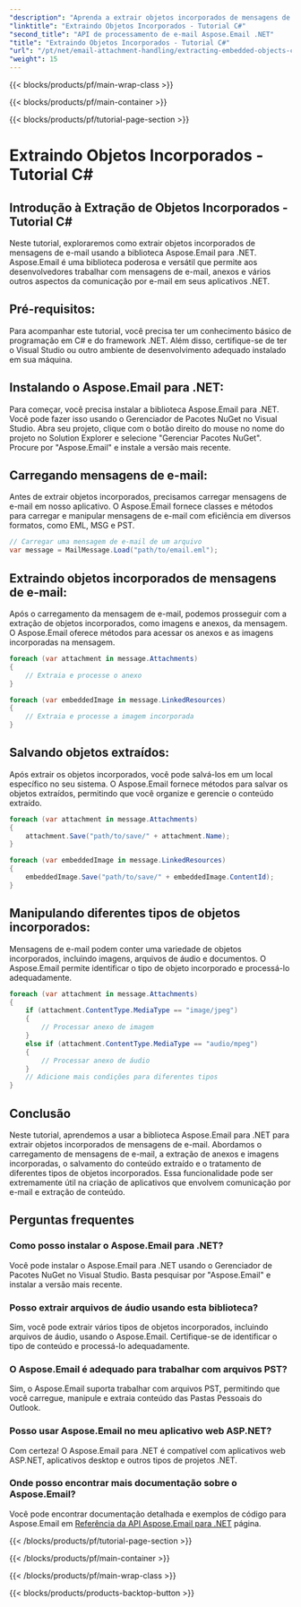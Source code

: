 ```yaml
---
"description": "Aprenda a extrair objetos incorporados de mensagens de e-mail usando o Aspose.Email para .NET. Guia passo a passo com exemplos de código."
"linktitle": "Extraindo Objetos Incorporados - Tutorial C#"
"second_title": "API de processamento de e-mail Aspose.Email .NET"
"title": "Extraindo Objetos Incorporados - Tutorial C#"
"url": "/pt/net/email-attachment-handling/extracting-embedded-objects-csharp-tutorial/"
"weight": 15
---
```


{{< blocks/products/pf/main-wrap-class >}}

{{< blocks/products/pf/main-container >}}

{{< blocks/products/pf/tutorial-page-section >}}

# Extraindo Objetos Incorporados - Tutorial C#


## Introdução à Extração de Objetos Incorporados - Tutorial C#

Neste tutorial, exploraremos como extrair objetos incorporados de mensagens de e-mail usando a biblioteca Aspose.Email para .NET. Aspose.Email é uma biblioteca poderosa e versátil que permite aos desenvolvedores trabalhar com mensagens de e-mail, anexos e vários outros aspectos da comunicação por e-mail em seus aplicativos .NET.

## Pré-requisitos:

Para acompanhar este tutorial, você precisa ter um conhecimento básico de programação em C# e do framework .NET. Além disso, certifique-se de ter o Visual Studio ou outro ambiente de desenvolvimento adequado instalado em sua máquina.

## Instalando o Aspose.Email para .NET:

Para começar, você precisa instalar a biblioteca Aspose.Email para .NET. Você pode fazer isso usando o Gerenciador de Pacotes NuGet no Visual Studio. Abra seu projeto, clique com o botão direito do mouse no nome do projeto no Solution Explorer e selecione "Gerenciar Pacotes NuGet". Procure por "Aspose.Email" e instale a versão mais recente.

## Carregando mensagens de e-mail:

Antes de extrair objetos incorporados, precisamos carregar mensagens de e-mail em nosso aplicativo. O Aspose.Email fornece classes e métodos para carregar e manipular mensagens de e-mail com eficiência em diversos formatos, como EML, MSG e PST.

```csharp
// Carregar uma mensagem de e-mail de um arquivo
var message = MailMessage.Load("path/to/email.eml");
```

## Extraindo objetos incorporados de mensagens de e-mail:

Após o carregamento da mensagem de e-mail, podemos prosseguir com a extração de objetos incorporados, como imagens e anexos, da mensagem. O Aspose.Email oferece métodos para acessar os anexos e as imagens incorporadas na mensagem.

```csharp
foreach (var attachment in message.Attachments)
{
    // Extraia e processe o anexo
}

foreach (var embeddedImage in message.LinkedResources)
{
    // Extraia e processe a imagem incorporada
}
```

## Salvando objetos extraídos:

Após extrair os objetos incorporados, você pode salvá-los em um local específico no seu sistema. O Aspose.Email fornece métodos para salvar os objetos extraídos, permitindo que você organize e gerencie o conteúdo extraído.

```csharp
foreach (var attachment in message.Attachments)
{
    attachment.Save("path/to/save/" + attachment.Name);
}

foreach (var embeddedImage in message.LinkedResources)
{
    embeddedImage.Save("path/to/save/" + embeddedImage.ContentId);
}
```

## Manipulando diferentes tipos de objetos incorporados:

Mensagens de e-mail podem conter uma variedade de objetos incorporados, incluindo imagens, arquivos de áudio e documentos. O Aspose.Email permite identificar o tipo de objeto incorporado e processá-lo adequadamente.

```csharp
foreach (var attachment in message.Attachments)
{
    if (attachment.ContentType.MediaType == "image/jpeg")
    {
        // Processar anexo de imagem
    }
    else if (attachment.ContentType.MediaType == "audio/mpeg")
    {
        // Processar anexo de áudio
    }
    // Adicione mais condições para diferentes tipos
}
```

## Conclusão

Neste tutorial, aprendemos a usar a biblioteca Aspose.Email para .NET para extrair objetos incorporados de mensagens de e-mail. Abordamos o carregamento de mensagens de e-mail, a extração de anexos e imagens incorporadas, o salvamento do conteúdo extraído e o tratamento de diferentes tipos de objetos incorporados. Essa funcionalidade pode ser extremamente útil na criação de aplicativos que envolvem comunicação por e-mail e extração de conteúdo.

## Perguntas frequentes

### Como posso instalar o Aspose.Email para .NET?

Você pode instalar o Aspose.Email para .NET usando o Gerenciador de Pacotes NuGet no Visual Studio. Basta pesquisar por "Aspose.Email" e instalar a versão mais recente.

### Posso extrair arquivos de áudio usando esta biblioteca?

Sim, você pode extrair vários tipos de objetos incorporados, incluindo arquivos de áudio, usando o Aspose.Email. Certifique-se de identificar o tipo de conteúdo e processá-lo adequadamente.

### O Aspose.Email é adequado para trabalhar com arquivos PST?

Sim, o Aspose.Email suporta trabalhar com arquivos PST, permitindo que você carregue, manipule e extraia conteúdo das Pastas Pessoais do Outlook.

### Posso usar Aspose.Email no meu aplicativo web ASP.NET?

Com certeza! O Aspose.Email para .NET é compatível com aplicativos web ASP.NET, aplicativos desktop e outros tipos de projetos .NET.

### Onde posso encontrar mais documentação sobre o Aspose.Email?

Você pode encontrar documentação detalhada e exemplos de código para Aspose.Email em [Referência da API Aspose.Email para .NET](https://reference.aspose.com/email/net/) página.

{{< /blocks/products/pf/tutorial-page-section >}}

{{< /blocks/products/pf/main-container >}}

{{< /blocks/products/pf/main-wrap-class >}}

{{< blocks/products/products-backtop-button >}}